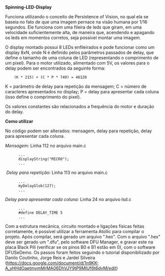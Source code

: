 **Spinning-LED-Display**

 Funciona utilizando o conceito de Persistence of Vision, no qual ela se baseia no fato de que uma imagem pernace na visão humana por 1/16 segundos. Ele funciona com uma fileira de leds que giram, em uma velocidade suficientemente alta, de maneira que, acendendo e apagando os leds em momentos corretos, seja possível montar uma imagem.
 
 O display montado possui 8 LEDs enfileirados e pode funcionar como um display 8xN, onde N é definido pelos parâmetros passados de delay, que define o tamanho de uma coluna de LED (representando o comprimento de um pixel). Para o motor utilizado, alimentado com 5V, os valores para o delay podem ser encontrados da seguinte forma:
 
        (K * 215) + (C * P * 749) = 46120
        
K = parâmetro de delay para repetição da mensagem; C = número de caracteres apresentados no display; P = delay para apresentar cada coluna (isso define o comprimento do pixel).

Os valores constantes são relacionados a frequência do motor e duração do delay.


**Como utilizar**

 No código podem ser alterados: mensagem, delay para repetição, delay para apresentar cada coluna.
 
  *Mensagem:* Linha 112 no arquivo main.c
          
          ...
          displayString("MICRO");
          ...
  *Delay para repetição:* Linha 113 no arquivo main.c
  
          ...
          myDelayGlob(127);
          ...
          
   *Delay para apresentar cada coluna:* Linha 24 no arquivo lsd.c
   
          ...
          #define DELAY_TIME 5
          ...

 Com a estrutura mecânica, circuito montado e ligações físicas feitas corretamente, é possível utilizar a ferramenta Atollic para compilar o projeto. Após compilar, será gerado um arquivo ".hex". Com o arquivo ".hex" deve ser gerado um ".dfu", pelo software DFU Manager, e gravar este na placa Black Pill (verificar se os pinos B0 e B1 estão em 0), com o software DFUSeDemo. Os passos foram feitos seguindo o tutorial disponibilizado por Danilo Coutinho, Jorge Reis e Jardel Silveira (https://docs.google.com/document/d/1n9KK-A_yHHdOaetmvmMrMA06DhVJY9tP9MlUf6t6dvM/edit)
 
 

